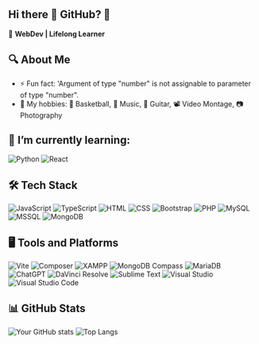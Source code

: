 ## Hi there 👋 GitHub? 🤖

🚀 **WebDev | Lifelong Learner**

## 🔍 About Me

- ⚡ Fun fact: 'Argument of type "number" is not assignable to parameter of type "number".
- 👻 My hobbies: 🏀 Basketball, 🎵 Music, 🎸 Guitar, 📽️ Video Montage, 📷 Photography
  
## 🌱 I’m currently learning:

![Python](https://img.shields.io/badge/Python-3776AB?style=for-the-badge&logo=python&logoColor=white)
![React](https://img.shields.io/badge/React-20232A?style=for-the-badge&logo=react&logoColor=61DAFB)


## 🛠️ Tech Stack
![JavaScript](https://img.shields.io/badge/JavaScript-F7DF1E?style=for-the-badge&logo=javascript&logoColor=black)
![TypeScript](https://img.shields.io/badge/TypeScript-007ACC?style=for-the-badge&logo=typescript&logoColor=white)
![HTML](https://img.shields.io/badge/HTML5-E34F26?style=for-the-badge&logo=html5&logoColor=white)
![CSS](https://img.shields.io/badge/CSS3-1572B6?style=for-the-badge&logo=css3&logoColor=white)
![Bootstrap](https://img.shields.io/badge/Bootstrap-7952B3?style=for-the-badge&logo=bootstrap&logoColor=white)
![PHP](https://img.shields.io/badge/PHP-777BB4?style=for-the-badge&logo=php&logoColor=white)
![MySQL](https://img.shields.io/badge/MySQL-4479A1?style=for-the-badge&logo=mysql&logoColor=white)
![MSSQL](https://img.shields.io/badge/Microsoft%20SQL%20Server-CC2927?style=for-the-badge&logo=microsoft-sql-server&logoColor=white)
![MongoDB](https://img.shields.io/badge/MongoDB-47A248?style=for-the-badge&logo=mongodb&logoColor=white)

## 🖥️ Tools and Platforms
![Vite](https://img.shields.io/badge/Vite-646CFF?style=for-the-badge&logo=vite&logoColor=white)
![Composer](https://img.shields.io/badge/Composer-885630?style=for-the-badge&logo=composer&logoColor=white)
![XAMPP](https://img.shields.io/badge/XAMPP-FB7A24?style=for-the-badge&logo=xampp&logoColor=white)
![MongoDB Compass](https://img.shields.io/badge/MongoDB%20Compass-47A248?style=for-the-badge&logo=mongodb&logoColor=white)
![MariaDB](https://img.shields.io/badge/MariaDB-003545?style=for-the-badge&logo=mariadb&logoColor=white)
![ChatGPT](https://img.shields.io/badge/ChatGPT-00A67E?style=for-the-badge&logo=openai&logoColor=white)
![DaVinci Resolve](https://img.shields.io/badge/DaVinci%20Resolve-FB0000?style=for-the-badge&logo=davinci-resolve&logoColor=white)
![Sublime Text](https://img.shields.io/badge/Sublime%20Text-FF9800?style=for-the-badge&logo=sublime-text&logoColor=white)
![Visual Studio](https://img.shields.io/badge/Visual%20Studio-5C2D91?style=for-the-badge&logo=visual-studio&logoColor=white)
![Visual Studio Code](https://img.shields.io/badge/Visual%20Studio%20Code-0078D4?style=for-the-badge&logo=visual-studio-code&logoColor=white)

## 📊 GitHub Stats

![Your GitHub stats](https://github-readme-stats.vercel.app/api?username=Adeq5&show_icons=true&theme=tokyonight)
![Top Langs](https://github-readme-stats.vercel.app/api/top-langs/?username=Adeq5&layout=compact&theme=tokyonight)

